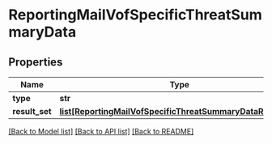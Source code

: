 # ReportingMailVofSpecificThreatSummaryData

## Properties
Name | Type | Description | Notes
------------ | ------------- | ------------- | -------------
**type** | **str** |  | [optional] 
**result_set** | [**list[ReportingMailVofSpecificThreatSummaryDataResultSet]**](ReportingMailVofSpecificThreatSummaryDataResultSet.md) |  | [optional] 

[[Back to Model list]](../README.md#documentation-for-models) [[Back to API list]](../README.md#documentation-for-api-endpoints) [[Back to README]](../README.md)

